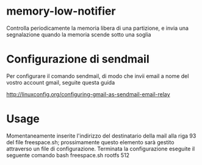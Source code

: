 memory-low-notifier
===================

Controlla periodicamente la memoria libera di una partizione, e invia una segnalazione quando la memoria scende sotto una soglia

Configurazione di sendmail
===========================
Per configurare il comando sendmail, di modo che invii email a nome del vostro account gmail, seguite questa guida

http://linuxconfig.org/configuring-gmail-as-sendmail-email-relay

Usage
===============
Momentaneamente inserite l'indirizzo del destinatario della mail alla riga 93 del file freespace.sh; prossimamente questo elemento sarà gestito attraverso un file di configurazione.
Terminata la configurazione eseguite il seguente comando
    bash freespace.sh rootfs 512
